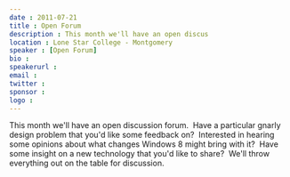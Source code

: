 ```yaml
---
date : 2011-07-21
title : Open Forum
description : This month we'll have an open discus
location : Lone Star College - Montgomery
speaker : [Open Forum]
bio : 
speakerurl : 
email : 
twitter : 
sponsor : 
logo : 
---
```

This month we'll have an open discussion forum.  Have a particular gnarly design problem that you'd like some feedback on?  Interested in hearing some opinions about what changes Windows 8 might bring with it?  Have some insight on a new technology that you'd like to share?  We'll throw everything out on the table for discussion.
